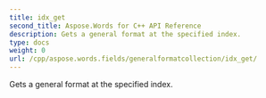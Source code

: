 ```yaml
---
title: idx_get
second_title: Aspose.Words for C++ API Reference
description: Gets a general format at the specified index. 
type: docs
weight: 0
url: /cpp/aspose.words.fields/generalformatcollection/idx_get/
---
```


Gets a general format at the specified index. 

